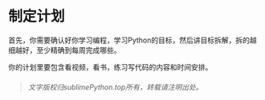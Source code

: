 # 制定计划

首先，你需要确认好你学习编程，学习Python的目标，然后讲目标拆解，拆的越细越好，至少精确到每周完成哪些。

你的计划里要包含看视频，看书，练习写代码的内容和时间安排。

> ###### 文字版权归sublimePython.top所有，转载请注明出处。